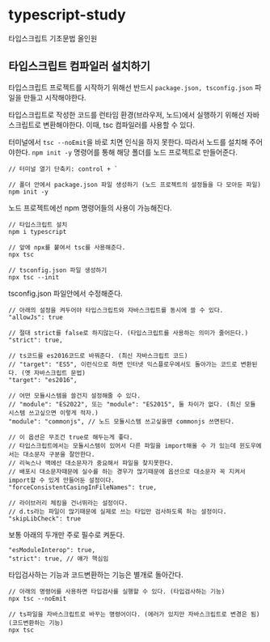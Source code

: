 # typescript-study
타입스크립트 기초문법 올인원

## 타입스크립트 컴파일러 설치하기

타입스크립트 프로젝트를 시작하기 위해선 반드시 `package.json, tsconfig.json` 파일을 만들고 시작해야한다.

타입스크립트로 작성한 코드를 런타임 환경(브라우저, 노드)에서 실행하기 위해선 자바스크립트로 변환해야한다.
이때, tsc 컴파일러를 사용할 수 있다.

터미널에서 `tsc --noEmit`을 바로 치면 인식을 하지 못한다.
따라서 노드를 설치해 주어야한다.
`npm init -y` 명령어를 통해 해당 폴더를 노드 프로젝트로 만들어준다.

```
// 터미널 열기 단축키: control + `

// 폴더 안에서 package.json 파일 생성하기 (노드 프로젝트의 설정들을 다 모아둔 파일)
npm init -y
```

노드 프로젝트에선 npm 명령어들의 사용이 가능해진다.

```
// 타입스크립트 설치
npm i typescript

// 앞에 npx를 붙여서 tsc를 사용해준다.
npx tsc

// tsconfig.json 파일 생성하기
npx tsc --init
```

tsconfig.json 파일안에서 수정해준다.

```
// 아래의 설정을 켜두어야 타입스크립트와 자바스크립트를 동시에 쓸 수 있다.
"allowJs": true

// 절대 strict를 false로 하지않는다. (타입스크립트를 사용하는 의미가 줄어든다.)
"strict": true,

// ts코드를 es2016코드로 바꿔준다. (최신 자바스크립트 코드)
// "target": "ES5", 이런식으로 하면 인터넷 익스플로우에서도 돌아가는 코드로 변환된다. (옛 자바스크립트 문법)
"target": "es2016",

// 어떤 모듈시스템을 쓸건지 설정해줄 수 있다.
// "module": "ES2022", 또는 "module": "ES2015", 둘 차이가 없다. (최신 모듈 시스템 쓰고싶으면 이렇게 적자.)
"module": "commonjs", // 노드 모듈시스템 쓰고싶을땐 commonjs 쓰면된다.

// 이 옵션은 무조건 true로 해두는게 좋다. 
// 타입스크립트에서는 모듈시스템이 있어서 다른 파일을 import해올 수 가 있는데 윈도우에서는 대소문자 구분을 잘안한다.
// 리눅스나 맥에선 대소문자가 중요해서 파일을 찾지못한다.
// 배포시 대소문자때문에 실수를 하는 경우가 많기때문에 옵션으로 대소문자 꼭 지켜서 import할 수 있게 만들어둔 설정이다.
"forceConsistentCasingInFileNames": true,

// 라이브러리 체킹을 건너뛰라는 설정이다.
// d.ts라는 파일이 많기때문에 실제로 쓰는 타입만 검사하도록 하는 설정이다.
"skipLibCheck": true 
```

보통 아래의 두개만 주로 필수로 켜둔다.

```
"esModuleInterop": true,
"strict": true, // 얘가 핵심임
```

타입검사하는 기능과 코드변환하는 기능은 별개로 돌아간다.

```
// 아래의 명령어를 사용하면 타입검사를 실행할 수 있다. (타입검사하는 기능)
npx tsc --noEmit

// ts파일을 자바스크립트로 바꾸는 명령어이다. (에러가 있지만 자바스크립트로 변경은 됨) (코드변환하는 기능)
npx tsc
```